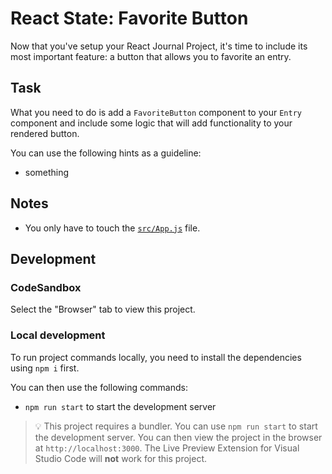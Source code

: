 # React State: Favorite Button

Now that you've setup your React Journal Project, it's time to include its most important feature: a button that allows you to favorite an entry.

## Task

What you need to do is add a `FavoriteButton` component to your `Entry` component and include some logic that will add functionality to your rendered button.

You can use the following hints as a guideline:

- something

## Notes

- You only have to touch the [`src/App.js`](./src/App.js) file.

## Development

### CodeSandbox

Select the "Browser" tab to view this project.

### Local development

To run project commands locally, you need to install the dependencies using `npm i` first.

You can then use the following commands:

- `npm run start` to start the development server

> 💡 This project requires a bundler. You can use `npm run start` to start the development server. You can then view the project in the browser at `http://localhost:3000`. The Live Preview Extension for Visual Studio Code will **not** work for this project.

